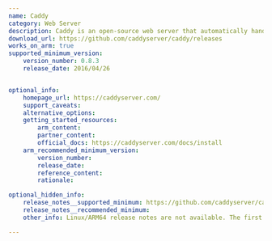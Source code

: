 ```yaml
---
name: Caddy
category: Web Server
description: Caddy is an open-source web server that automatically handles HTTPS, simplifying web deployment with its easy configuration and built-in security features.
download_url: https://github.com/caddyserver/caddy/releases
works_on_arm: true
supported_minimum_version:
    version_number: 0.8.3
    release_date: 2016/04/26


optional_info:
    homepage_url: https://caddyserver.com/
    support_caveats:
    alternative_options:
    getting_started_resources:
        arm_content:
        partner_content:
        official_docs: https://caddyserver.com/docs/install
    arm_recommended_minimum_version:
        version_number:
        release_date:
        reference_content:
        rationale:

optional_hidden_info:
    release_notes__supported_minimum: https://github.com/caddyserver/caddy/releases/tag/v0.8.3
    release_notes__recommended_minimum:
    other_info: Linux/ARM64 release notes are not available. The first Linux/ARM64 tar is available in version 0.8.3.

---
```

